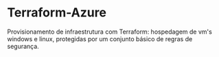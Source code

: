 # Terraform-Azure

Provisionamento de infraestrutura com Terraform: hospedagem de vm's windows e linux, protegidas por um conjunto básico de regras de segurança.
